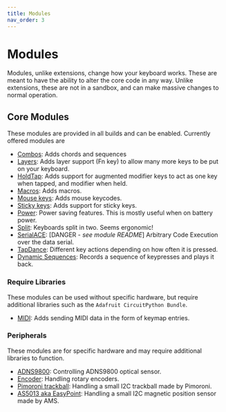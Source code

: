 ```yaml
---
title: Modules
nav_order: 3
---
```


# Modules
Modules, unlike extensions, change how your keyboard works. These are meant to have
the ability to alter the core code in any way. Unlike extensions, these are not in a
sandbox, and can make massive changes to normal operation.

## Core Modules
These modules are provided in all builds and can be enabled. Currently offered
modules are

- [Combos](/docs/modules/core/combos): Adds chords and sequences
- [Layers](/docs/modules/core/layers): Adds layer support (Fn key) to allow many more keys to be
put on your keyboard.
- [HoldTap](/docs/modules/core/holdtap): Adds support for augmented modifier keys to act as one key
when tapped, and modifier when held.
- [Macros](/docs/modules/core/macros): Adds macros.
- [Mouse keys](/docs/modules/core/mouse_keys): Adds mouse keycodes.
- [Sticky keys](/docs/modules/core/sticky_keys): Adds support for sticky keys.
- [Power](/docs/modules/core/power): Power saving features. This is mostly useful when on battery power.
- [Split](/docs/modules/core/split_keyboards): Keyboards split in two. Seems ergonomic!
- [SerialACE](/docs/modules/core/serialace): [DANGER - _see module README_] Arbitrary Code Execution over the data serial.
- [TapDance](/docs/modules/core/tapdance): Different key actions depending on how often it is pressed.
- [Dynamic Sequences](/docs/modules/core/dynamic_sequences): Records a sequence of keypresses and plays it back.

### Require Libraries
These modules can be used without specific hardware, but require additional libraries such as the `Adafruit CircuitPython Bundle`.

 - [MIDI](/docs/modules/core/midi): Adds sending MIDI data in the form of keymap entries.


### Peripherals
These modules are for specific hardware and may require additional libraries to function.
- [ADNS9800](/docs/modules/core/adns9800): Controlling ADNS9800 optical sensor.
- [Encoder](/docs/modules/core/encoder): Handling rotary encoders.
- [Pimoroni trackball](/docs/modules/core/pimoroni_trackball): Handling a small I2C trackball made by Pimoroni.
- [AS5013 aka EasyPoint](/docs/modules/core/easypoint): Handling a small I2C magnetic position sensor made by AMS.

